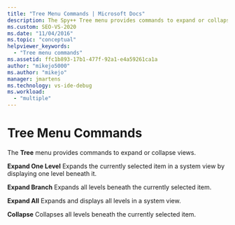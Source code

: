 ```yaml
---
title: "Tree Menu Commands | Microsoft Docs"
description: The Spy++ Tree menu provides commands to expand or collapse views. See a list of the Tree menu commands, with a brief description of each.
ms.custom: SEO-VS-2020
ms.date: "11/04/2016"
ms.topic: "conceptual"
helpviewer_keywords:
  - "Tree menu commands"
ms.assetid: ffc1b893-17b1-477f-92a1-e4a59261ca1a
author: "mikejo5000"
ms.author: "mikejo"
manager: jmartens
ms.technology: vs-ide-debug
ms.workload:
  - "multiple"
---
```

# Tree Menu Commands
The **Tree** menu provides commands to expand or collapse views.

 **Expand One Level**
 Expands the currently selected item in a system view by displaying one level beneath it.

 **Expand Branch**
 Expands all levels beneath the currently selected item.

 **Expand All**
 Expands and displays all levels in a system view.

 **Collapse**
 Collapses all levels beneath the currently selected item.
